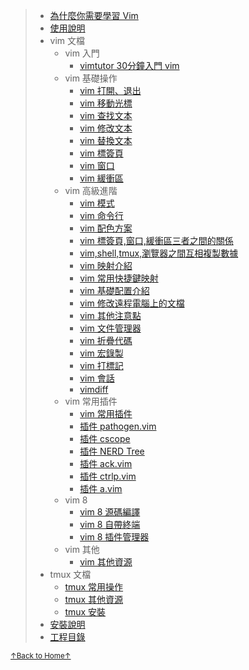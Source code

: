 > * [為什麼你需要學習 Vim](README_01_why_you_need_learn_vim.md)
> * [使用說明](README_02_how_to_use_this_document.md)
> * vim 文檔
>     * vim 入門
>         * [vimtutor 30分鐘入門 vim](README_vim_tutor.md)
>     * vim 基礎操作
>         * [vim 打開、退出](README_vim_1.1_open_close.md)
>         * [vim 移動光標](README_vim_1.2_move_cursor.md)
>         * [vim 查找文本](README_vim_1.3_search.md)
>         * [vim 修改文本](README_vim_1.4_modify.md)
>         * [vim 替換文本](README_vim_1.5_substitute.md)
>         * [vim 標簽頁](README_vim_1.6_tab.md)
>         * [vim 窗口](README_vim_1.7_windows.md)
>         * [vim 緩衝區](README_vim_1.8_buffer.md)
>     * vim 高級進階
>         * [vim 模式](README_vim_2_mode.md)
>         * [vim 命令行](README_vim_2_cmdline.md)
>         * [vim 配色方案](README_vim_2_colorscheme.md)
>         * [vim 標簽頁,窗口,緩衝區三者之間的關係](README_vim_2_tab_windows_buffer.md)
>         * [vim,shell,tmux,瀏覽器之間互相複製數據](README_vim_2_copydata.md)
>         * [vim 映射介紹](README_vim_2_mapping_introduction.md)
>         * [vim 常用快捷鍵映射](README_vim_2_mapping_common_used.md)
>         * [vim 基礎配置介紹](README_vim_2_basicsetting.md)
>         * [vim 修改遠程電腦上的文檔](README_vim_2_modify_remote_file.md)
>         * [vim 其他注意點](README_vim_2_miscellanea.md)
>         * [vim 文件管理器](README_vim_2_file_explorer.md)
>         * [vim 折疊代碼](README_vim_2_fold.md)
>         * [vim 宏錄製](README_vim_2_macros.md)
>         * [vim 打標記](README_vim_2_mark.md)
>         * [vim 會話](README_vim_2_session.md)
>         * [vimdiff](README_vim_2_vimdiff.md)
>     * vim 常用插件
>         * [vim 常用插件](README_vim_3.1_plugin.md)
>         * [插件 pathogen.vim](README_vim_3.2_plugin_pathogen.md)
>         * [插件 cscope](README_vim_3.3_plugin_cscope.md)
>         * [插件 NERD Tree](README_vim_3.4_plugin_nerdtree.md)
>         * [插件 ack.vim](README_vim_3.5_plugin_ack.md)
>         * [插件 ctrlp.vim](README_vim_3.6_plugin_ctrlp.md)
>         * [插件 a.vim](README_vim_3.7_plugin_a.md)
>     * vim 8
>         * [vim 8 源碼編譯](README_vim_4_build.md)
>         * [vim 8 自帶終端](README_vim_4_terminal.md)
>         * [vim 8 插件管理器](README_vim_4_packages.md)
>     * vim 其他
>         * [vim 其他資源](README_vim_resource.md)
> * tmux 文檔
>     * [tmux 常用操作](README_tmux_basic.md)
>     * [tmux 其他資源](README_tmux_resource.md)
>     * [tmux 安裝](README_tmux_install.md)
> * [安裝說明](README_03_install.md)
> * [工程目錄](README_04_project_directory.md)

<a href='https://github.com/MDGSF/MyVim'><small>↑Back to Home↑</small></a>

